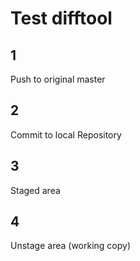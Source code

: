 # Test difftool

## 1
Push to original master

## 2
Commit to local Repository

## 3
Staged area

## 4
Unstage area (working copy)